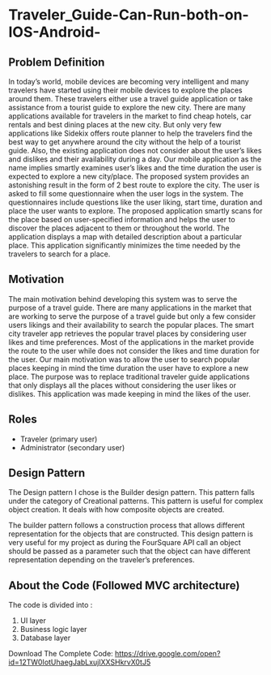 # Traveler_Guide-Can-Run-both-on-IOS-Android-

## Problem Definition
In today’s world, mobile devices are becoming very intelligent and many travelers have started using their mobile devices to explore the places around them. These travelers either use a travel guide application or take assistance from a tourist guide to explore the new city. There are many applications available for travelers in the market to find cheap hotels, car rentals and best dining places at the new city. But only very few applications like Sidekix offers route planner to help the travelers find the best way to get anywhere around the city without the help of a tourist guide. Also, the existing application does not consider about the user’s likes and dislikes and their availability during a day. Our mobile application as the name implies smartly examines user’s likes and the time duration the user is expected to explore a new city/place. The proposed system provides an astonishing result in the form of 2 best route to explore the city. The user is asked to fill some questionnaire when the user logs in the system. The questionnaires include questions like the user liking, start time, duration and place the user wants to explore. The proposed application smartly scans for the place based on user-specified information and helps the user to discover the places adjacent to them or throughout the world. The application displays a map with detailed description about a particular place. This application significantly minimizes the time needed by the travelers to search for a place. 
## Motivation
The main motivation behind developing this system was to serve the purpose of a travel guide. There are many applications in the market that are working to serve the purpose of a travel guide but only a few consider users likings and their availability to search the popular places. The smart city traveler app retrieves the popular travel places by considering user likes and time preferences. Most of the applications in the market provide the route to the user while does not consider the likes and time duration for the user. Our main motivation was to allow the user to search popular places keeping in mind the time duration the user have to explore a new place. The purpose was to replace traditional traveler guide applications that only displays all the places without considering the user likes or dislikes. This application was made keeping in mind the likes of the user.  
 
 ## Roles
 <ul>
  <li>
    Traveler (primary user) </li>
  <li> Administrator (secondary user) </li>
  </ul>

## Design Pattern 

The Design pattern I chose is the Builder design pattern. This pattern falls under the category of Creational patterns. This pattern is useful for complex object creation. It deals with how composite objects are created. 
 
The builder pattern follows a construction process that allows different representation for the objects that are constructed. This design pattern is very useful for my project as during the FourSquare API call an object should be passed as a parameter such that the object can have different representation depending on the traveler’s preferences. 

## About the Code (Followed MVC architecture) 
The code is divided into :
1. UI layer
2. Business logic layer
3. Database layer

Download The Complete Code: https://drive.google.com/open?id=12TW0IotUhaegJabLxujIXXSHkrvX0tJ5 
